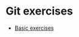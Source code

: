 # Git exercises
 - [Basic exercises ](https://github.com/Bloc/mentor-exercises/blob/master/exercises/git/basic-exercises.md)
